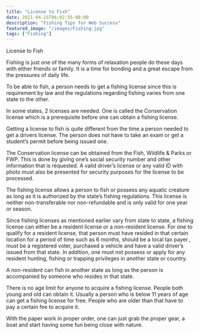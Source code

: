 ```yaml
---
title: "License to Fish"
date: 2021-04-15T06:02:55-08:00
description: "Fishing Tips for Web Success"
featured_image: "/images/Fishing.jpg"
tags: ["Fishing"]
---
```


License to Fish


Fishing is just one of the many forms of relaxation people do these days with either friends or family. It is a time for bonding and a great escape from the pressures of daily life. 

To be able to fish, a person needs to get a fishing license since this is requirement by law and the regulations regarding fishing varies from one state to the other. 

In some states, 2 licenses are needed. One is called the Conservation license which is a prerequisite before one can obtain a fishing license. 

Getting a license to fish is quite different from the time a person needed to get a drivers license. The person does not have to take an exam or get a student’s permit before being issued one. 

The Conservation license can be obtained from the Fish, Wildlife & Parks or FWP. This is done by giving one’s social security number and other information that is requested. A valid driver’s license or any valid ID with photo must also be presented for security purposes for the license to be processed.

The fishing license allows a person to fish or possess any aquatic creature as long as it is authorized by the state’s fishing regulations. This license is neither non-transferable nor non-refundable and is only valid for one year or season.

Since fishing licenses as mentioned earlier vary from state to state, a fishing license can either be a resident license or a non-resident license. For one to qualify for a resident license, that person must have resided in that certain location for a period of time such as 6 months, should be a local tax payer , must be a registered voter, purchased a vehicle and have a valid driver’s issued from that state. In addition, one must not possess or apply for any resident hunting, fishing or trapping privileges in another state or country.

A non-resident can fish in another state as long as the person is accompanied by someone who resides in that state.

There is no age limit for anyone to acquire a fishing license. People both young and old can obtain it. Usually a person who is below 11 years of age can get a fishing license for free. People who are older than that have to pay a certain fee to acquire it.

With the paper work in proper order, one can just grab the proper gear, a boat and start having some fun being close with nature.

